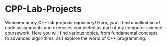 # CPP-Lab-Projects
Welcome to my C++ lab projects repository! Here, you'll find a collection of code assignments and exercises completed as part of my computer science coursework. Here you will find various topics, from fundamental concepts to advanced algorithms, as I explore the world of C++ programming.
